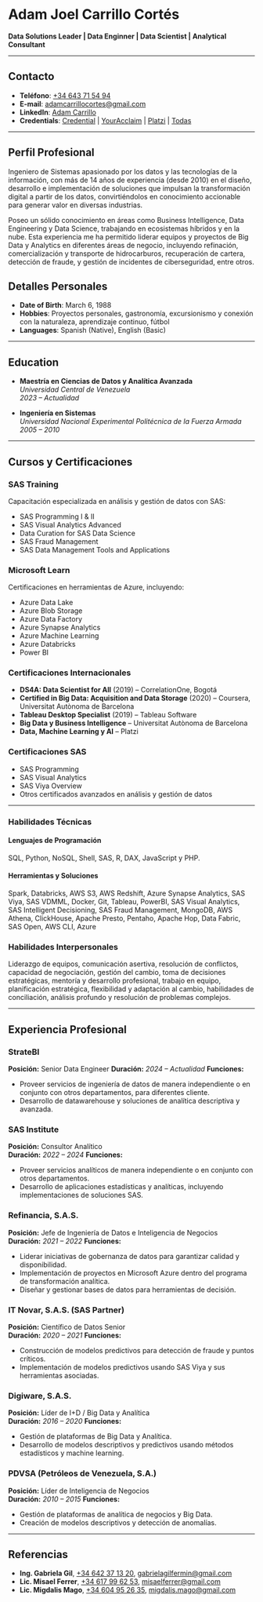 # Adam Joel Carrillo Cortés

**Data Solutions Leader | Data Enginner | Data Scientist | Analytical Consultant**

---

## Contacto

- **Teléfono**: [+34 643 71 54 94](tel:+34643715494)
- **E-mail**: adamcarrillocortes@gmail.com
- **LinkedIn**: [Adam Carrillo](https://www.linkedin.com/in/adamsistron)
- **Credentials**: [Credential](https://www.credential.net/723a4314-f805-4cc5-b8b0-77b4825f553b) | [YourAcclaim](https://www.youracclaim.com/users/adamjoel.carrillo/badges) | [Platzi](https://platzi.com/@adamsistron/) | [Todas](https://www.linkedin.com/in/adamsistron/details/certifications/)
---
## Perfil Profesional

Ingeniero de Sistemas apasionado por los datos y las tecnologías de la información, con más de 14 años de experiencia (desde 2010) en el diseño, desarrollo e implementación de soluciones que impulsan la transformación digital a partir de los datos, convirtiéndolos en conocimiento accionable para generar valor en diversas industrias.

Poseo un sólido conocimiento en áreas como Business Intelligence, Data Engineering y Data Science, trabajando en ecosistemas híbridos y en la nube. Esta experiencia me ha permitido liderar equipos y proyectos de Big Data y Analytics en diferentes áreas de negocio, incluyendo refinación, comercialización y transporte de hidrocarburos, recuperación de cartera, detección de fraude, y gestión de incidentes de ciberseguridad, entre otros.

## Detalles Personales

- **Date of Birth**: March 6, 1988
- **Hobbies**: Proyectos personales, gastronomía, excursionismo y conexión con la naturaleza, aprendizaje continuo, fútbol
- **Languages**: Spanish (Native), English (Basic)
---
## Education
- **Maestría en Ciencias de Datos y Analítica Avanzada**  
  *Universidad Central de Venezuela*  
  _2023 – Actualidad_

- **Ingeniería en Sistemas**  
  *Universidad Nacional Experimental Politécnica de la Fuerza Armada*  
  _2005 – 2010_
---
## Cursos y Certificaciones

### **SAS Training** 
Capacitación especializada en análisis y gestión de datos con SAS:  
- SAS Programming I & II  
- SAS Visual Analytics Advanced  
- Data Curation for SAS Data Science  
- SAS Fraud Management  
- SAS Data Management Tools and Applications  

### **Microsoft Learn** 
Certificaciones en herramientas de Azure, incluyendo:  
- Azure Data Lake  
- Azure Blob Storage  
- Azure Data Factory  
- Azure Synapse Analytics  
- Azure Machine Learning  
- Azure Databricks  
- Power BI  

### **Certificaciones Internacionales**  
- **DS4A: Data Scientist for All** (2019) – CorrelationOne, Bogotá  
- **Certified in Big Data: Acquisition and Data Storage** (2020) – Coursera, Universitat Autònoma de Barcelona  
- **Tableau Desktop Specialist** (2019) – Tableau Software  
- **Big Data y Business Intelligence** – Universitat Autònoma de Barcelona  
- **Data, Machine Learning y AI** – Platzi

### **Certificaciones SAS**  
- SAS Programming  
- SAS Visual Analytics  
- SAS Viya Overview  
- Otros certificados avanzados en análisis y gestión de datos  
---
### Habilidades Técnicas

#### Lenguajes de Programación
SQL, Python, NoSQL, Shell, SAS, R, DAX, JavaScript y PHP.

#### Herramientas y Soluciones
Spark, Databricks, AWS S3, AWS Redshift, Azure Synapse Analytics, SAS Viya, SAS VDMML, Docker, Git, Tableau, PowerBI, SAS Visual Analytics, SAS Intelligent Decisioning, SAS Fraud Management, MongoDB, AWS Athena, ClickHouse, Apache Presto, Pentaho, Apache Hop, Data Fabric, SAS Open, AWS CLI, Azure

### Habilidades Interpersonales
Liderazgo de equipos, comunicación asertiva, resolución de conflictos, capacidad de negociación, gestión del cambio, toma de decisiones estratégicas, mentoría y desarrollo profesional, trabajo en equipo, planificación estratégica, flexibilidad y adaptación al cambio, habilidades de conciliación, análisis profundo y resolución de problemas complejos.

---
## Experiencia Profesional

### **StrateBI**  
**Posición:** Senior Data Engineer
**Duración:** _2024 – Actualidad_
**Funciones:**
- Proveer servicios de ingeniería de datos de manera independiente o en conjunto con otros departamentos, para diferentes cliente.
- Desarrollo de datawarehouse y soluciones de analítica descriptiva y avanzada.

### **SAS Institute**  
**Posición:** Consultor Analítico  
**Duración:** _2022 – 2024_
**Funciones:**
- Proveer servicios analíticos de manera independiente o en conjunto con otros departamentos.
- Desarrollo de aplicaciones estadísticas y analíticas, incluyendo implementaciones de soluciones SAS.

### **Refinancia, S.A.S.**  
**Posición:** Jefe de Ingeniería de Datos e Inteligencia de Negocios  
**Duración:** _2021 – 2022_
**Funciones:**
- Liderar iniciativas de gobernanza de datos para garantizar calidad y disponibilidad.
- Implementación de proyectos en Microsoft Azure dentro del programa de transformación analítica.
- Diseñar y gestionar bases de datos para herramientas de decisión.

### **IT Novar, S.A.S. (SAS Partner)**  
**Posición:** Científico de Datos Senior  
**Duración:** _2020 – 2021_
**Funciones:**
- Construcción de modelos predictivos para detección de fraude y puntos críticos.
- Implementación de modelos predictivos usando SAS Viya y sus herramientas asociadas.

### **Digiware, S.A.S.**  
**Posición:** Líder de I+D / Big Data y Analítica  
**Duración:** _2016 – 2020_
**Funciones:**
- Gestión de plataformas de Big Data y Analítica.
- Desarrollo de modelos descriptivos y predictivos usando métodos estadísticos y machine learning.

### **PDVSA (Petróleos de Venezuela, S.A.)**  
**Posición:** Líder de Inteligencia de Negocios  
**Duración:** _2010 – 2015_
**Funciones:**
- Gestión de plataformas de analítica de negocios y Big Data.
- Creación de modelos descriptivos y detección de anomalías.
---
## Referencias

- **Ing. Gabriela Gil**, [+34 642 37 13 20](tel:+34642371320), [gabrielagilfermin@gmail.com](mailto:gabrielagilfermin@gmail.com)
- **Lic. Misael Ferrer**, [+34 617 99 62 53](tel:+34617996253), [misaelferrer@gmail.com](mailto:misaelferrer@gmail.com)
- **Lic. Migdalis Mago**, [+34 604 95 26 35](tel:+34604952635), [migdalis.mago@gmail.com](mailto:migdalis.mago@gmail.com)
